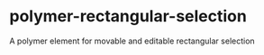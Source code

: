 polymer-rectangular-selection
=============================

A polymer element for movable and editable rectangular selection
